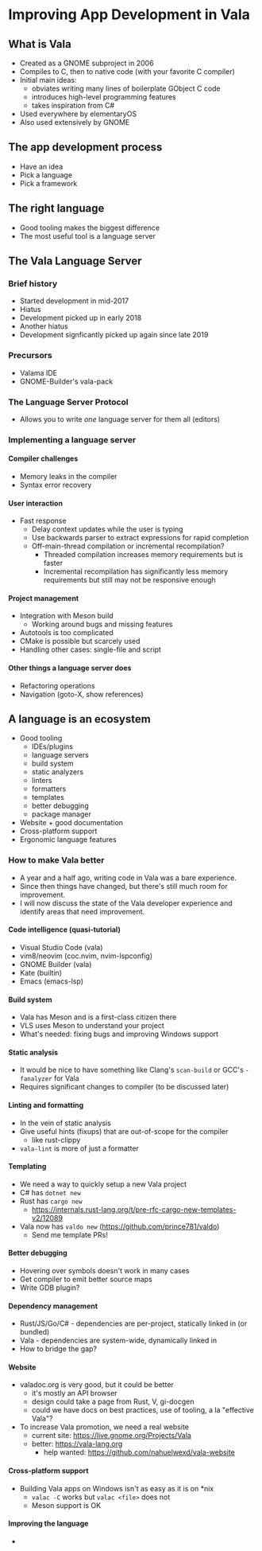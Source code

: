 # Improving App Development in Vala

## What is Vala
- Created as a GNOME subproject in 2006
- Compiles to C, then to native code (with your favorite C compiler)
- Initial main ideas:
  - obviates writing many lines of boilerplate GObject C code
  - introduces high-level programming features
  - takes inspiration from C#
- Used everywhere by elementaryOS
- Also used extensively by GNOME

## The app development process
- Have an idea
- Pick a language
- Pick a framework

## The right language
- Good tooling makes the biggest difference
- The most useful tool is a language server

## The Vala Language Server

### Brief history
- Started development in mid-2017
- Hiatus
- Development picked up in early 2018
- Another hiatus
- Development signficantly picked up again since late 2019

### Precursors
- Valama IDE
- GNOME-Builder's vala-pack

### The Language Server Protocol
- Allows you to write _one_ language server for them all (editors)

### Implementing a language server

#### Compiler challenges
- Memory leaks in the compiler
- Syntax error recovery

#### User interaction
- Fast response
  - Delay context updates while the user is typing
  - Use backwards parser to extract expressions for rapid completion
  - Off-main-thread compilation or incremental recompilation?
    - Threaded compilation increases memory requirements but is faster
    - Incremental recompilation has significantly less memory requirements but still may not be responsive enough

#### Project management
- Integration with Meson build
  - Working around bugs and missing features
- Autotools is too complicated
- CMake is possible but scarcely used
- Handling other cases: single-file and script

#### Other things a language server does
- Refactoring operations
- Navigation (goto-X, show references)

## A language is an ecosystem
- Good tooling
  - IDEs/plugins
  - language servers
  - build system
  - static analyzers
  - linters
  - formatters
  - templates
  - better debugging
  - package manager
- Website + good documentation
- Cross-platform support
- Ergonomic language features

### How to make Vala better
- A year and a half ago, writing code in Vala was a bare experience.
- Since then things have changed, but there's still much room for improvement.
- I will now discuss the state of the Vala developer experience and identify areas that need improvement.

#### Code intelligence (quasi-tutorial)
- Visual Studio Code (vala)
- vim8/neovim (coc.nvim, nvim-lspconfig)
- GNOME Builder (vala)
- Kate (builtin)
- Emacs (emacs-lsp)

#### Build system
- Vala has Meson and is a first-class citizen there
- VLS uses Meson to understand your project
- What's needed: fixing bugs and improving Windows support

#### Static analysis
- It would be nice to have something like Clang's `scan-build` or GCC's `-fanalyzer` for Vala
- Requires significant changes to compiler (to be discussed later)

#### Linting and formatting
- In the vein of static analysis
- Give useful hints (fixups) that are out-of-scope for the compiler
  - like rust-clippy
- `vala-lint` is more of just a formatter

#### Templating
- We need a way to quickly setup a new Vala project
- C# has `dotnet new`
- Rust has `cargo new`
  - https://internals.rust-lang.org/t/pre-rfc-cargo-new-templates-v2/12089
- Vala now has `valdo new` (https://github.com/prince781/valdo)
  - Send me template PRs!

#### Better debugging
- Hovering over symbols doesn't work in many cases
- Get compiler to emit better source maps
- Write GDB plugin?

#### Dependency management
- Rust/JS/Go/C# - dependencies are per-project, statically linked in (or bundled)
- Vala - dependencies are system-wide, dynamically linked in
- How to bridge the gap?

#### Website
- valadoc.org is very good, but it could be better
  - it's mostly an API browser
  - design could take a page from Rust, V, gi-docgen
  - could we have docs on best practices, use of tooling, a la "effective Vala"?
- To increase Vala promotion, we need a real website
  - current site: https://live.gnome.org/Projects/Vala
  - better: https://vala-lang.org
    - help wanted: https://github.com/nahuelwexd/vala-website

#### Cross-platform support
- Building Vala apps on Windows isn't as easy as it is on *nix
  - `valac -C` works but `valac <file>` does not
  - Meson support is OK

#### Improving the language
- 